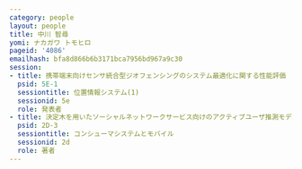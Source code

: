 ```yaml
---
category: people
layout: people
title: 中川 智尋
yomi: ナカガワ トモヒロ
pageid: '4086'
emailhash: bfa8d866b6b3171bca7956bd967a9c30
session:
- title: 携帯端末向けセンサ統合型ジオフェンシングのシステム最適化に関する性能評価
  psid: 5E-1
  sessiontitle: 位置情報システム(1)
  sessionid: 5e
  role: 発表者
- title: 決定木を用いたソーシャルネットワークサービス向けのアクティブユーザ推測モデルの提案
  psid: 2D-3
  sessiontitle: コンシューマシステムとモバイル
  sessionid: 2d
  role: 著者
---
```

